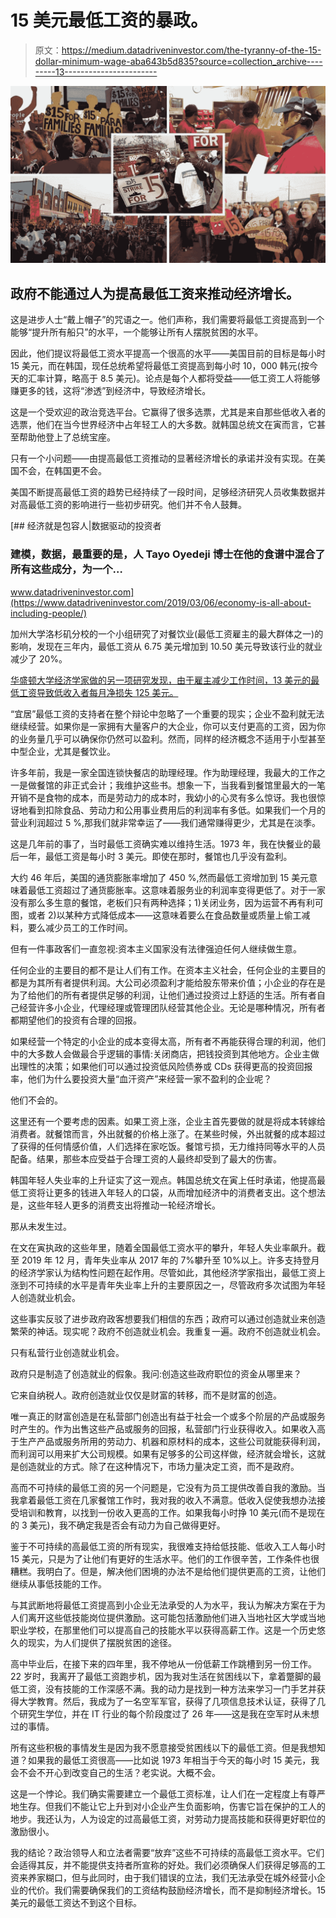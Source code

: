 # 15 美元最低工资的暴政。

> 原文：<https://medium.datadriveninvestor.com/the-tyranny-of-the-15-dollar-minimum-wage-aba643b5d835?source=collection_archive---------13----------------------->

![](img/68c3ae8205809af4ee7eae3d10746e97.png)

## 政府不能通过人为提高最低工资来推动经济增长。

这是进步人士“戴上帽子”的咒语之一。他们声称，我们需要将最低工资提高到一个能够“提升所有船只”的水平，一个能够让所有人摆脱贫困的水平。

因此，他们提议将最低工资水平提高一个很高的水平——美国目前的目标是每小时 15 美元，而在韩国，现任总统希望将最低工资提高到每小时 10，000 韩元(按今天的汇率计算，略高于 8.5 美元)。论点是每个人都将受益——低工资工人将能够赚更多的钱，这将“渗透”到经济中，导致经济增长。

这是一个受欢迎的政治竞选平台。它赢得了很多选票，尤其是来自那些低收入者的选票，他们在当今世界经济中占年轻工人的大多数。就韩国总统文在寅而言，它甚至帮助他登上了总统宝座。

只有一个小问题——由提高最低工资推动的显著经济增长的承诺并没有实现。在美国不会，在韩国更不会。

美国不断提高最低工资的趋势已经持续了一段时间，足够经济研究人员收集数据并对高最低工资的影响进行一些初步研究。他们并不令人鼓舞。

[](https://www.datadriveninvestor.com/2019/03/06/economy-is-all-about-including-people/) [## 经济就是包容人|数据驱动的投资者

### 建模，数据，最重要的是，人 Tayo Oyedeji 博士在他的食谱中混合了所有这些成分，为一个…

www.datadriveninvestor.com](https://www.datadriveninvestor.com/2019/03/06/economy-is-all-about-including-people/) 

加州大学洛杉矶分校的一个小组研究了对餐饮业(最低工资雇主的最大群体之一)的影响，发现在三年内，最低工资从 6.75 美元增加到 10.50 美元导致该行业的就业减少了 20%。

[华盛顿大学经济学家做的另一项研究发现，由于雇主减少工作时间，13 美元的最低工资导致低收入者每月净损失 125 美元。](https://www.google.com/url?sa=t&rct=j&q=&esrc=s&source=web&cd=2&cad=rja&uact=8&ved=2ahUKEwim6NTNvIfnAhW8JaYKHRfzD7MQFjABegQIBhAB&url=http%3A%2F%2Fwww.nber.org%2Fpapers%2Fw23532&usg=AOvVaw2KrRYApct4AUTs0V3DVAhi)

“宜居”最低工资的支持者在整个辩论中忽略了一个重要的现实；企业不盈利就无法继续经营。如果你是一家拥有大量客户的大企业，你可以支付更高的工资，因为你的业务量几乎可以确保你仍然可以盈利。然而，同样的经济概念不适用于小型甚至中型企业，尤其是餐饮业。

许多年前，我是一家全国连锁快餐店的助理经理。作为助理经理，我最大的工作之一是做餐馆的非正式会计；我维护这些书。想象一下，当我看到餐馆里最大的一笔开销不是食物的成本，而是劳动力的成本时，我幼小的心灵有多么惊讶。我也很惊讶地看到扣除食品、劳动力和公用事业费用后的利润率有多低。如果我们一个月的营业利润超过 5 %,那我们就非常幸运了——我们通常赚得更少，尤其是在淡季。

这是几年前的事了，当时最低工资确实难以维持生活。1973 年，我在快餐业的最后一年，最低工资是每小时 3 美元。即使在那时，餐馆也几乎没有盈利。

大约 46 年后，美国的通货膨胀率增加了 450 %,然而最低工资增加到 15 美元意味着最低工资超过了通货膨胀率。这意味着服务业的利润率变得更低了。对于一家没有那么多生意的餐馆，老板们只有两种选择；1)关闭业务，因为运营不再有利可图，或者 2)以某种方式降低成本——这意味着要么在食品数量或质量上偷工减料，要么减少员工的工作时间。

但有一件事政客们一直忽视:资本主义国家没有法律强迫任何人继续做生意。

任何企业的主要目的都不是让人们有工作。在资本主义社会，任何企业的主要目的都是为其所有者提供利润。大公司必须盈利才能给股东带来价值；小企业的存在是为了给他们的所有者提供足够的利润，让他们通过投资过上舒适的生活。所有者自己经营许多小企业，代理经理或管理团队经营其他企业。无论是哪种情况，所有者都期望他们的投资有合理的回报。

如果经营一个特定的小企业的成本变得太高，所有者不再能获得合理的利润，他们中的大多数人会做最合乎逻辑的事情:关闭商店，把钱投资到其他地方。企业主做出理性的决策；如果他们可以通过投资低风险债券或 CDs 获得更高的投资回报率，他们为什么要投资大量“血汗资产”来经营一家不盈利的企业呢？

他们不会的。

这里还有一个要考虑的因素。如果工资上涨，企业主首先要做的就是将成本转嫁给消费者。就餐馆而言，外出就餐的价格上涨了。在某些时候，外出就餐的成本超过了获得的任何情感价值，人们选择在家吃饭。餐馆亏损，无力维持同等水平的人员配备。结果，那些本应受益于合理工资的人最终却受到了最大的伤害。

韩国年轻人失业率的上升证实了这一观点。韩国总统文在寅上任时承诺，他提高最低工资将让更多的钱进入年轻人的口袋，从而增加经济中的消费者支出。这个想法是，这些年轻人更多的消费支出将推动一轮经济增长。

那从未发生过。

在文在寅执政的这些年里，随着全国最低工资水平的攀升，年轻人失业率飙升。截至 2019 年 12 月，青年失业率从 2017 年的 7%攀升至 10%以上。许多支持登月的经济学家认为结构性问题在起作用。尽管如此，其他经济学家指出，最低工资上涨到不可持续的水平是青年失业率上升的主要原因之一，尽管政府多次试图为年轻人创造就业机会。

这些事实反驳了进步政府政客想要我们相信的东西；政府可以通过创造就业来创造繁荣的神话。现实呢？政府不创造就业机会。我重复一遍。政府不创造就业机会。

只有私营行业创造就业机会。

政府只是制造了创造就业的假象。我问:创造这些政府职位的资金从哪里来？

它来自纳税人。政府创造就业仅仅是财富的转移，而不是财富的创造。

唯一真正的财富创造是在私营部门创造出有益于社会一个或多个阶层的产品或服务时产生的。作为出售这些产品或服务的回报，私营部门行业获得收入。如果收入高于生产产品或服务所用的劳动力、机器和原材料的成本，这些公司就能获得利润，而利润可以用来扩大公司规模。如果有足够多的公司这样做，经济就会增长，这就是创造就业的方式。除了在这种情况下，市场力量决定工资，而不是政府。

高而不可持续的最低工资的另一个问题是，它没有为员工提供改善自我的激励。当我拿着最低工资在几家餐馆工作时，我对我的收入不满意。低收入促使我想办法接受培训和教育，以找到一份收入更高的工作。如果我每小时挣 10 美元(而不是现在的 3 美元)，我不确定我是否会有动力为自己做得更好。

鉴于不可持续的高最低工资的所有现实，我很难支持给低技能、低收入工人每小时 15 美元，只是为了让他们有更好的生活水平。他们的工作很辛苦，工作条件也很糟糕。我明白了。但是，解决他们困境的办法不是给他们提供更高的工资，让他们继续从事低技能的工作。

与其武断地将最低工资提高到小企业无法承受的人为水平，我认为解决方案在于为人们离开这些低技能岗位提供激励。这可能包括激励他们进入当地社区大学或当地职业学校，在那里他们可以提高自己的技能水平以获得高薪工作。这是一个历史悠久的现实，为人们提供了摆脱贫困的途径。

高中毕业后，在接下来的四年里，我不停地从一份低薪工作跳槽到另一份工作。22 岁时，我离开了最低工资跑步机，因为我对生活在贫困线以下，拿着蹩脚的最低工资，没有技能的工作深感不满。我的动力是找到一种方法来学习一门手艺并获得大学教育。然后，我成为了一名空军军官，获得了几项信息技术认证，获得了几个研究生学位，并在 IT 行业的每个阶段度过了 26 年——这是我在空军时从未想过的事情。

所有这些积极的事情发生是因为我不愿意接受贫困线以下的最低工资。但是我想知道？如果我的最低工资很高——比如说 1973 年相当于今天的每小时 15 美元，我会不会不开心到改变自己的生活？老实说。大概不会。

这是一个悖论。我们确实需要建立一个最低工资标准，让人们在一定程度上有尊严地生存。但我们不能让它上升到对小企业产生负面影响，伤害它旨在保护的工人的地步。我还认为，人为设定的过高最低工资，对劳动力提高技能和获得更好职位的激励很小。

我的结论？政治领导人和立法者需要“放弃”这些不可持续的高最低工资水平。它们会适得其反，并不能提供支持者所宣称的好处。我们必须确保人们获得足够高的工资来养家糊口，但与此同时，由于我们错误的立法，我们无法承受在城外经营小企业的代价。我们需要确保我们的工资结构鼓励经济增长，而不是抑制经济增长。15 美元的最低工资达不到这个目标。